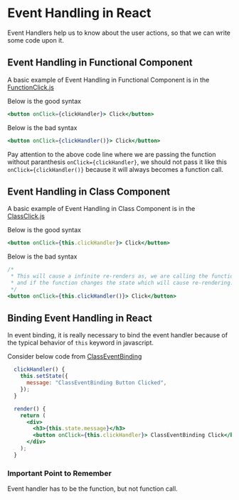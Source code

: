 # Event Handling in React

Event Handlers help us to know about the user actions, so that we can write some code upon it.

## Event Handling in Functional Component

A basic example of Event Handling in Functional Component is in the [FunctionClick.js](../src/eventHandling/FunctionClick.js)

Below is the good syntax

```jsx
<button onClick={clickHandler}> Click</button>
```

Below is the bad syntax

```jsx
<button onClick={clickHandler()}> Click</button>
```

Pay attention to the above code line where we are passing the function without paranthesis `onClick={clickHandler}`, we should not pass it like this `onClick={clickHandler()}` because it will always becomes a function call.

## Event Handling in Class Component

A basic example of Event Handling in Class Component is in the [ClassClick.js](../src/eventHandling/ClassClick.js)

Below is the good syntax

```jsx
<button onClick={this.clickHandler}> Click</button>
```

Below is the bad syntax

```jsx
/*
 * This will cause a infinite re-renders as, we are calling the function clickHandler()
 * and if the function changes the state which will cause re-rendering.
 */
<button onClick={this.clickHandler()}> Click</button>
```

## Binding Event Handling in React

In event binding, it is really necessary to bind the event handler because of the typical behavior of `this` keyword in javascript.

Consider below code from [ClassEventBinding](../src/eventHandling/ClassEventBinding.js)

```jsx
  clickHandler() {
    this.setState({
      message: "ClassEventBinding Button Clicked",
    });
  }

  render() {
    return (
      <div>
        <h3>{this.state.message}</h3>
        <button onClick={this.clickHandler}> ClassEventBinding Click</button>
      </div>
    );
  }
```

### Important Point to Remember

Event handler has to be the function, but not function call.

